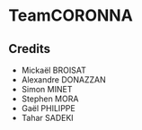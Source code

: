 # TeamCORONNA

## Credits

- Mickaël BROISAT
- Alexandre DONAZZAN
- Simon MINET
- Stephen MORA
- Gaël PHILIPPE
- Tahar SADEKI